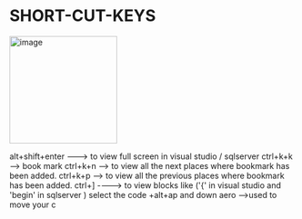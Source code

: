# SHORT-CUT-KEYS




<img width="189" alt="image" src="https://user-images.githubusercontent.com/73582768/186722351-107d3507-bda7-4c04-9e60-1fafbe44bb49.png">




alt+shift+enter   --->    to view full screen in visual studio / sqlserver
ctrl+k+k       -->  book mark
ctrl+k+n      --> to view all the next places where bookmark has been added.
ctrl+k+p      --> to view all the previous places where bookmark has been added.
ctrl+]  ----> to view blocks like ('{' in visual studio and 'begin' in sqlserver )
select the code +alt+ap and down aero -->used to move your c
